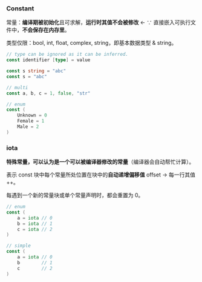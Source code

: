 ### Constant

常量：**编译期被初始化**且可求解，**运行时其值不会被修改** ← ∵ 直接嵌入可执行文件中，**不会保存在内存里**。

类型仅限：bool, int, float, complex, string，即基本数据类型 & string。

```go
// type can be ignored as it can be inferred.
const identifier [type] = value

const s string = "abc"
const s = "abc"

// multi
const a, b, c = 1, false, "str"
```

```go
// enum
const (
    Unknown = 0
    Female = 1
    Male = 2
)
```

### iota

**特殊常量，可以认为是一个可以被编译器修改的常量**（编译器会自动帮忙计算）。

表示 const 块中每个常量所处位置在块中的**自动递增偏移值** offset → 每一行其值 ++。

每遇到一个新的常量块或单个常量声明时，都会重置为 0。

```go
// enum
const (
    a = iota // 0
    b = iota // 1
    c = iota // 2
)

// simple
const (
    a = iota // 0
    b        // 1 
    c        // 2
)
```



